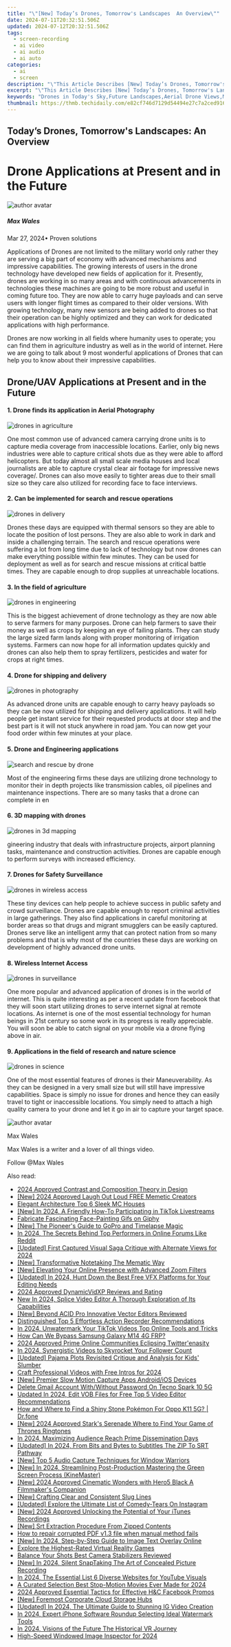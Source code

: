```yaml
---
title: "\"[New] Today’s Drones, Tomorrow's Landscapes  An Overview\""
date: 2024-07-11T20:32:51.506Z
updated: 2024-07-12T20:32:51.506Z
tags: 
  - screen-recording
  - ai video
  - ai audio
  - ai auto
categories: 
  - ai
  - screen
description: "\"This Article Describes [New] Today’s Drones, Tomorrow's Landscapes: An Overview\""
excerpt: "\"This Article Describes [New] Today’s Drones, Tomorrow's Landscapes: An Overview\""
keywords: "Drones in Today's Sky,Future Landscapes,Aerial Drone Views,Modern Drone Tech,Tomorrow's Terrain,Evolving Landscapes,Drones Shaping Earth"
thumbnail: https://thmb.techidaily.com/e82cf746d7129d54494e27c7a2ced91643ff65f2f3b23f8677650a8fb00dc7f5.png
---
```


## Today’s Drones, Tomorrow's Landscapes: An Overview

# Drone Applications at Present and in the Future

![author avatar](https://images.wondershare.com/filmora/article-images/max-wales-author.jpg)

##### Max Wales

 Mar 27, 2024• Proven solutions

 Applications of Drones are not limited to the military world only rather they are serving a big part of economy with advanced mechanisms and impressive capabilities. The growing interests of users in the drone technology have developed new fields of application for it. Presently, drones are working in so many areas and with continuous advancements in technologies these machines are going to be more robust and useful in coming future too. They are now able to carry huge payloads and can serve users with longer flight times as compared to their older versions. With growing technology, many new sensors are being added to drones so that their operation can be highly optimized and they can work for dedicated applications with high performance.

 Drones are now working in all fields where humanity uses to operate; you can find them in agriculture industry as well as in the world of internet. Here we are going to talk about 9 most wonderful applications of Drones that can help you to know about their impressive capabilities.

## Drone/UAV Applications at Present and in the Future

#### 1\.  Drone finds its application in Aerial Photography

![drones in agriculture](https://images.wondershare.com/filmora/article-images/drones-in-agriculture.jpg)

 One most common use of advanced camera carrying drone units is to capture media coverage from inaccessible locations. Earlier, only big news industries were able to capture critical shots due as they were able to afford helicopters. But today almost all small scale media houses and local journalists are able to capture crystal clear air footage for impressive news coverage/. Drones can also move easily to tighter areas due to their small size so they care also utilized for recording face to face interviews.

#### 2\.  Can be implemented for search and rescue operations

![drones in delivery](https://images.wondershare.com/filmora/article-images/drones-in-delivery.jpg)

 Drones these days are equipped with thermal sensors so they are able to locate the position of lost persons. They are also able to work in dark and inside a challenging terrain. The search and rescue operations were suffering a lot from long time due to lack of technology but now drones can make everything possible within few minutes. They can be used for deployment as well as for search and rescue missions at critical battle times. They are capable enough to drop supplies at unreachable locations.

#### 3\.  In the field of agriculture

![drones in engineering](https://images.wondershare.com/filmora/article-images/drones-in-engineering.jpg)

 This is the biggest achievement of drone technology as they are now able to serve farmers for many purposes. Drone can help farmers to save their money as well as crops by keeping an eye of failing plants. They can study the large sized farm lands along with proper monitoring of irrigation systems. Farmers can now hope for all information updates quickly and drones can also help them to spray fertilizers, pesticides and water for crops at right times.

#### 4\.  Drone for shipping and delivery

![drones in photography](https://images.wondershare.com/filmora/article-images/drones-in-photography.jpg)

 As advanced drone units are capable enough to carry heavy payloads so they can be now utilized for shipping and delivery applications. It will help people get instant service for their requested products at door step and the best part is it will not stuck anywhere in road jam. You can now get your food order within few minutes at your place.

#### 5\.  Drone and Engineering applications

![search and rescue by drone](https://images.wondershare.com/filmora/article-images/search-and-rescue-by-drone.jpg)

 Most of the engineering firms these days are utilizing drone technology to monitor their in depth projects like transmission cables, oil pipelines and maintenance inspections. There are so many tasks that a drone can complete in en

#### 6\.  3D mapping with drones

![drones in 3d mapping](https://images.wondershare.com/filmora/article-images/drones-in-3d-mapping.jpg)

 gineering industry that deals with infrastructure projects, airport planning tasks, maintenance and construction activities. Drones are capable enough to perform surveys with increased efficiency.

#### 7\.  Drones for Safety Surveillance

![drones in wireless access](https://images.wondershare.com/filmora/article-images/drones-in-wireless-access.jpg)

 These tiny devices can help people to achieve success in public safety and crowd surveillance. Drones are capable enough to report criminal activities in large gatherings. They also find applications in careful monitoring at border areas so that drugs and migrant smugglers can be easily captured. Drones serve like an intelligent army that can protect nation from so many problems and that is why most of the countries these days are working on development of highly advanced drone units.

#### 8\.  Wireless Internet Access

![drones in surveillance](https://images.wondershare.com/filmora/article-images/drones-in-surveillance.jpg)

 One more popular and advanced application of drones is in the world of internet. This is quite interesting as per a recent update from facebook that they will soon start utilizing drones to serve internet signal at remote locations. As internet is one of the most essential technology for human beings in 21st century so some work in its progress is really appreciable. You will soon be able to catch signal on your mobile via a drone flying above in air.

#### 9\.  Applications in the field of research and nature science

![drones in science](https://images.wondershare.com/filmora/article-images/drones-in-science.jpg)

 One of the most essential features of drones is their Maneuverability. As they can be designed in a very small size but will still have impressive capabilities. Space is simply no issue for drones and hence they can easily travel to tight or inaccessible locations. You simply need to attach a high quality camera to your drone and let it go in air to capture your target space.

![author avatar](https://images.wondershare.com/filmora/article-images/max-wales-author.jpg)

Max Wales

Max Wales is a writer and a lover of all things video.

Follow @Max Wales


<ins class="adsbygoogle"
     style="display:block"
     data-ad-format="autorelaxed"
     data-ad-client="ca-pub-7571918770474297"
     data-ad-slot="1223367746"></ins>



<ins class="adsbygoogle"
     style="display:block"
     data-ad-client="ca-pub-7571918770474297"
     data-ad-slot="8358498916"
     data-ad-format="auto"
     data-full-width-responsive="true"></ins>




<span class="atpl-alsoreadstyle">Also read:</span>
<div><ul>
<li><a href="https://fox-direct.techidaily.com/2024-approved-contrast-and-composition-theory-in-design/"><u>2024 Approved  Contrast and Composition  Theory in Design</u></a></li>
<li><a href="https://fox-direct.techidaily.com/new-2024-approved-laugh-out-loud-free-memetic-creators/"><u>[New] 2024 Approved  Laugh Out Loud  FREE Memetic Creators</u></a></li>
<li><a href="https://screen-capture.techidaily.com/elegant-architecture-top-6-sleek-mc-houses/"><u>Elegant Architecture  Top 6 Sleek MC Houses</u></a></li>
<li><a href="https://tiktok-video-files.techidaily.com/new-in-2024-a-friendly-how-to-participating-in-tiktok-livestreams/"><u>[New] In 2024, A Friendly How-To  Participating in TikTok Livestreams</u></a></li>
<li><a href="https://fox-direct.techidaily.com/fabricate-fascinating-face-painting-gifs-on-giphy/"><u>Fabricate Fascinating Face-Painting Gifs on Giphy</u></a></li>
<li><a href="https://fox-direct.techidaily.com/new-the-pioneers-guide-to-gopro-and-timelapse-magic/"><u>[New] The Pioneer's Guide to GoPro and Timelapse Magic</u></a></li>
<li><a href="https://fox-direct.techidaily.com/in-2024-the-secrets-behind-top-performers-in-online-forums-like-reddit/"><u>In 2024, The Secrets Behind Top Performers in Online Forums Like Reddit</u></a></li>
<li><a href="https://video-capture.techidaily.com/updated-first-captured-visual-saga-critique-with-alternate-views-for-2024/"><u>[Updated] First Captured Visual Saga Critique with Alternate Views for 2024</u></a></li>
<li><a href="https://fox-direct.techidaily.com/new-transformative-notetaking-the-mematic-way/"><u>[New] Transformative Notetaking  The Mematic Way</u></a></li>
<li><a href="https://fox-direct.techidaily.com/new-elevating-your-online-presence-with-advanced-zoom-filters/"><u>[New] Elevating Your Online Presence with Advanced Zoom Filters</u></a></li>
<li><a href="https://fox-direct.techidaily.com/updated-in-2024-hunt-down-the-best-free-vfx-platforms-for-your-editing-needs/"><u>[Updated] In 2024, Hunt Down the Best Free VFX Platforms for Your Editing Needs</u></a></li>
<li><a href="https://fox-direct.techidaily.com/2024-approved-dynamicvidxp-reviews-and-rating/"><u>2024 Approved  DynamicVidXP Reviews and Rating</u></a></li>
<li><a href="https://ai-video-tools.techidaily.com/new-in-2024-splice-video-editor-a-thorough-exploration-of-its-capabilities/"><u>New In 2024, Splice Video Editor A Thorough Exploration of Its Capabilities</u></a></li>
<li><a href="https://fox-direct.techidaily.com/new-beyond-acid-pro-innovative-vector-editors-reviewed/"><u>[New] Beyond ACID Pro  Innovative Vector Editors Reviewed</u></a></li>
<li><a href="https://fox-direct.techidaily.com/distinguished-top-5-effortless-action-recorder-recommendations/"><u>Distinguished Top 5 Effortless Action Recorder Recommendations</u></a></li>
<li><a href="https://video-content-creator.techidaily.com/in-2024-unwatermark-your-tiktok-videos-top-online-tools-and-tricks/"><u>In 2024, Unwatermark Your TikTok Videos Top Online Tools and Tricks</u></a></li>
<li><a href="https://bypass-frp.techidaily.com/how-can-we-bypass-samsung-galaxy-m14-4g-frp-by-drfone-android/"><u>How Can We Bypass Samsung Galaxy M14 4G FRP?</u></a></li>
<li><a href="https://twitter-videos.techidaily.com/2024-approved-prime-online-communities-eclipsing-twitterenasity/"><u>2024 Approved  Prime Online Communities Eclipsing Twitter'enasity</u></a></li>
<li><a href="https://youtube-help.techidaily.com/in-2024-synergistic-videos-to-skyrocket-your-follower-count/"><u>In 2024, Synergistic Videos to Skyrocket Your Follower Count</u></a></li>
<li><a href="https://fox-direct.techidaily.com/updated-pajama-plots-revisited-critique-and-analysis-for-kids-slumber/"><u>[Updated] Pajama Plots Revisited  Critique and Analysis for Kids' Slumber</u></a></li>
<li><a href="https://fox-direct.techidaily.com/craft-professional-videos-with-free-intros-for-2024/"><u>Craft Professional Videos with Free Intros for 2024</u></a></li>
<li><a href="https://extra-support.techidaily.com/new-premier-slow-motion-capture-apps-androidios-devices/"><u>[New] Premier Slow Motion Capture Apps Android/iOS Devices</u></a></li>
<li><a href="https://unlock-android.techidaily.com/delete-gmail-account-withwithout-password-on-tecno-spark-10-5g-by-drfone-android/"><u>Delete Gmail Account With/Without Password On Tecno Spark 10 5G</u></a></li>
<li><a href="https://video-creation-software.techidaily.com/updated-in-2024-edit-vob-files-for-free-top-5-video-editor-recommendations/"><u>Updated In 2024, Edit VOB Files for Free Top 5 Video Editor Recommendations</u></a></li>
<li><a href="https://android-pokemon-go.techidaily.com/how-and-where-to-find-a-shiny-stone-pokemon-for-oppo-k11-5g-drfone-by-drfone-virtual-android/"><u>How and Where to Find a Shiny Stone Pokémon For Oppo K11 5G? | Dr.fone</u></a></li>
<li><a href="https://fox-direct.techidaily.com/new-2024-approved-starks-serenade-where-to-find-your-game-of-thrones-ringtones/"><u>[New] 2024 Approved  Stark's Serenade  Where to Find Your Game of Thrones Ringtones</u></a></li>
<li><a href="https://fox-direct.techidaily.com/in-2024-maximizing-audience-reach-prime-dissemination-days/"><u>In 2024, Maximizing Audience Reach  Prime Dissemination Days</u></a></li>
<li><a href="https://fox-direct.techidaily.com/updated-in-2024-from-bits-and-bytes-to-subtitles-the-zip-to-srt-pathway/"><u>[Updated] In 2024, From Bits and Bytes to Subtitles  The ZIP To SRT Pathway</u></a></li>
<li><a href="https://fox-direct.techidaily.com/new-top-5-audio-capture-techniques-for-window-warriors/"><u>[New] Top 5 Audio Capture Techniques for Window Warriors</u></a></li>
<li><a href="https://fox-direct.techidaily.com/new-in-2024-streamlining-post-production-mastering-the-green-screen-process-kinemaster/"><u>[New] In 2024, Streamlining Post-Production  Mastering the Green Screen Process (KineMaster)</u></a></li>
<li><a href="https://fox-direct.techidaily.com/new-2024-approved-cinematic-wonders-with-hero5-black-a-filmmakers-companion/"><u>[New] 2024 Approved  Cinematic Wonders with Hero5 Black  A Filmmaker's Companion</u></a></li>
<li><a href="https://fox-direct.techidaily.com/new-crafting-clear-and-consistent-slug-lines/"><u>[New] Crafting Clear and Consistent Slug Lines</u></a></li>
<li><a href="https://instagram-clips.techidaily.com/updated-explore-the-ultimate-list-of-comedy-tears-on-instagram/"><u>[Updated] Explore the Ultimate List of Comedy-Tears On Instagram</u></a></li>
<li><a href="https://digital-screen-recording.techidaily.com/new-2024-approved-unlocking-the-potential-of-your-itunes-recordings/"><u>[New] 2024 Approved  Unlocking the Potential of Your iTunes Recordings</u></a></li>
<li><a href="https://fox-direct.techidaily.com/new-srt-extraction-procedure-from-zipped-contents/"><u>[New] Srt Extraction Procedure From Zipped Contents</u></a></li>
<li><a href="https://blog-min.techidaily.com/how-to-repair-corrupted-pdf-v13-file-when-manual-method-fails-by-stellar-guide/"><u>How to repair corrupted PDF v1.3 file when manual method fails</u></a></li>
<li><a href="https://fox-direct.techidaily.com/new-in-2024-step-by-step-guide-to-image-text-overlay-online/"><u>[New] In 2024, Step-by-Step Guide to Image Text Overlay Online</u></a></li>
<li><a href="https://fox-direct.techidaily.com/explore-the-highest-rated-virtual-reality-games/"><u>Explore the Highest-Rated Virtual Reality Games</u></a></li>
<li><a href="https://fox-direct.techidaily.com/balance-your-shots-best-camera-stabilizers-reviewed/"><u>Balance Your Shots  Best Camera Stabilizers Reviewed</u></a></li>
<li><a href="https://snapchat-videos.techidaily.com/new-in-2024-silent-snaptaking-the-art-of-concealed-picture-recording/"><u>[New] In 2024, Silent SnapTaking  The Art of Concealed Picture Recording</u></a></li>
<li><a href="https://youtube-help.techidaily.com/in-2024-the-essential-list-6-diverse-websites-for-youtube-visuals/"><u>In 2024, The Essential List  6 Diverse Websites for YouTube Visuals</u></a></li>
<li><a href="https://fox-direct.techidaily.com/a-curated-selection-best-stop-motion-movies-ever-made-for-2024/"><u>A Curated Selection  Best Stop-Motion Movies Ever Made for 2024</u></a></li>
<li><a href="https://fox-direct.techidaily.com/2024-approved-essential-tactics-for-effective-handc-facebook-promos/"><u>2024 Approved  Essential Tactics for Effective H&C Facebook Promos</u></a></li>
<li><a href="https://fox-direct.techidaily.com/new-foremost-corporate-cloud-storage-hubs/"><u>[New] Foremost Corporate Cloud Storage Hubs</u></a></li>
<li><a href="https://instagram-video-recordings.techidaily.com/updated-in-2024-the-ultimate-guide-to-stunning-ig-video-creation/"><u>[Updated] In 2024, The Ultimate Guide to Stunning IG Video Creation</u></a></li>
<li><a href="https://some-techniques.techidaily.com/in-2024-expert-iphone-software-roundup-selecting-ideal-watermark-tools/"><u>In 2024, Expert iPhone Software Roundup  Selecting Ideal Watermark Tools</u></a></li>
<li><a href="https://fox-direct.techidaily.com/in-2024-visions-of-the-future-the-historical-vr-journey/"><u>In 2024, Visions of the Future  The Historical VR Journey</u></a></li>
<li><a href="https://fox-direct.techidaily.com/high-speed-windowed-image-inspector-for-2024/"><u>High-Speed Windowed Image Inspector for 2024</u></a></li>
</ul></div>
